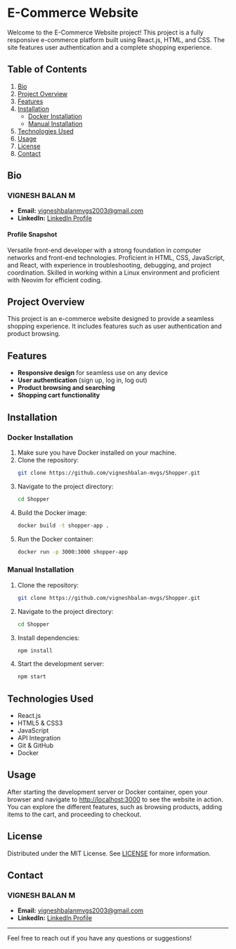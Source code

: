 # E-Commerce Website

Welcome to the E-Commerce Website project! This project is a fully responsive e-commerce platform built using React.js, HTML, and CSS. The site features user authentication and a complete shopping experience.

## Table of Contents

1. [Bio](#bio)
2. [Project Overview](#project-overview)
3. [Features](#features)
4. [Installation](#installation)
    - [Docker Installation](#docker-installation)
    - [Manual Installation](#manual-installation)
5. [Technologies Used](#technologies-used)
6. [Usage](#usage)
7. [License](#license)
8. [Contact](#contact)

## Bio

### VIGNESH BALAN M

- **Email:** vigneshbalanmvgs2003@gmail.com
- **LinkedIn:** [LinkedIn Profile](https://www.linkedin.com/)

#### Profile Snapshot

Versatile front-end developer with a strong foundation in computer networks and front-end technologies. Proficient in HTML, CSS, JavaScript, and React, with experience in troubleshooting, debugging, and project coordination. Skilled in working within a Linux environment and proficient with Neovim for efficient coding.

## Project Overview

This project is an e-commerce website designed to provide a seamless shopping experience. It includes features such as user authentication and product browsing.

## Features

- **Responsive design** for seamless use on any device
- **User authentication** (sign up, log in, log out)
- **Product browsing and searching**
- **Shopping cart functionality**

## Installation

### Docker Installation

1. Make sure you have Docker installed on your machine.
2. Clone the repository:
    ```bash
    git clone https://github.com/vigneshbalan-mvgs/Shopper.git
    ```
3. Navigate to the project directory:
    ```bash
    cd Shopper
    ```
4. Build the Docker image:
    ```bash
    docker build -t shopper-app .
    ```
5. Run the Docker container:
    ```bash
    docker run -p 3000:3000 shopper-app
    ```

### Manual Installation

1. Clone the repository:
    ```bash
    git clone https://github.com/vigneshbalan-mvgs/Shopper.git
    ```
2. Navigate to the project directory:
    ```bash
    cd Shopper
    ```
3. Install dependencies:
    ```bash
    npm install
    ```
4. Start the development server:
    ```bash
    npm start
    ```

## Technologies Used

- React.js
- HTML5 & CSS3
- JavaScript
- API Integration
- Git & GitHub
- Docker

## Usage

After starting the development server or Docker container, open your browser and navigate to [http://localhost:3000](http://localhost:3000) to see the website in action. You can explore the different features, such as browsing products, adding items to the cart, and proceeding to checkout.

## License

Distributed under the MIT License. See [LICENSE](./LICENSE) for more information.

## Contact

### VIGNESH BALAN M

- **Email:** vigneshbalanmvgs2003@gmail.com
- **LinkedIn:** [LinkedIn Profile](https://www.linkedin.com/)

---

Feel free to reach out if you have any questions or suggestions!
